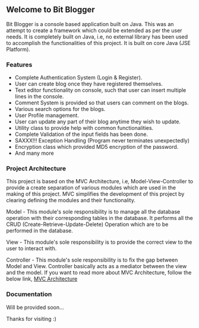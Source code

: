 ## Welcome to Bit Blogger

Bit Blogger is a console based application built on Java. This was an attempt to create a framework which could be extended as per the user needs. It is completely built on Java, i.e, no external library has been used to accomplish the functionalities of this project. It is built on core Java (JSE Platform).

### Features

- Complete Authentication System (Login & Register).
- User can create blog once they have registered themselves.
- Text editor functionality on console, such that user can insert multiple lines in the console.
- Comment System is provided so that users can comment on the blogs. 
- Various search options for the blogs.
- User Profile management.
- User can update any part of their blog anytime they wish to update. 
- Utility class to provide help with common functionalities.
- Complete Validation of the input fields has been done.
- SAXXX!!! Exception Handling (Program never terminates unexpectedly) 
- Encryption class which provided MD5 encryption of the password.
- And many more

### Project Architecture

This project is based on the MVC Architecture, i.e, Model-View-Controller to provide a create separation of various modules which are used in the making of this project. MVC simplifies the development of this project by clearing defining the modules and their functionality. 

Model - This module's sole responsibility is to manage all the database operation with their corresponding tables in the database. It performs all the CRUD (Create-Retrieve-Update-Delete) Operation which are to be performed in the database.

View - This module's sole responsibility is to provide the correct view to the user to interact with.

Controller - This module's sole responsibility is to fix the gap between Model and View. Controller basically acts as a mediator between the view and the model. If you want to read more about MVC Architecture, follow the below link,
[MVC Architecture](https://en.wikipedia.org/wiki/Model-view-controller)

### Documentation 
Will be provided soon...

Thanks for visiting :)